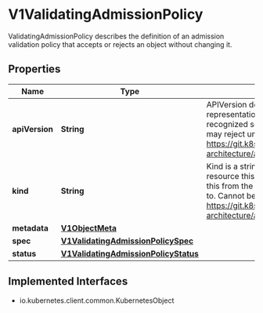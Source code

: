 

# V1ValidatingAdmissionPolicy

ValidatingAdmissionPolicy describes the definition of an admission validation policy that accepts or rejects an object without changing it.

## Properties

| Name | Type | Description | Notes |
|------------ | ------------- | ------------- | -------------|
|**apiVersion** | **String** | APIVersion defines the versioned schema of this representation of an object. Servers should convert recognized schemas to the latest internal value, and may reject unrecognized values. More info: https://git.k8s.io/community/contributors/devel/sig-architecture/api-conventions.md#resources |  [optional] |
|**kind** | **String** | Kind is a string value representing the REST resource this object represents. Servers may infer this from the endpoint the client submits requests to. Cannot be updated. In CamelCase. More info: https://git.k8s.io/community/contributors/devel/sig-architecture/api-conventions.md#types-kinds |  [optional] |
|**metadata** | [**V1ObjectMeta**](V1ObjectMeta.md) |  |  [optional] |
|**spec** | [**V1ValidatingAdmissionPolicySpec**](V1ValidatingAdmissionPolicySpec.md) |  |  [optional] |
|**status** | [**V1ValidatingAdmissionPolicyStatus**](V1ValidatingAdmissionPolicyStatus.md) |  |  [optional] |


## Implemented Interfaces

* io.kubernetes.client.common.KubernetesObject



